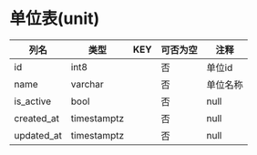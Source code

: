 # 单位表(unit)
| 列名   | 类型   | KEY  | 可否为空 | 注释   |
| ---- | ---- | ---- | ---- | ---- |
|id|int8||否|单位id|
|name|varchar||否|单位名称|
|is_active|bool||否|null|
|created_at|timestamptz||否|null|
|updated_at|timestamptz||否|null|
